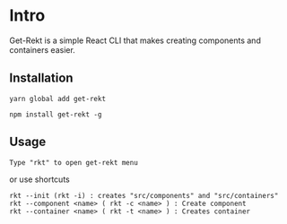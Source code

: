 # Intro

Get-Rekt is a simple React CLI that makes creating components and containers easier.

## Installation

```
yarn global add get-rekt
```
```
npm install get-rekt -g
```

## Usage
```
Type "rkt" to open get-rekt menu
```
or use shortcuts
```
rkt --init (rkt -i) : creates "src/components" and "src/containers"
rkt --component <name> ( rkt -c <name> ) : Create component
rkt --container <name> ( rkt -t <name> ) : Creates container
```

